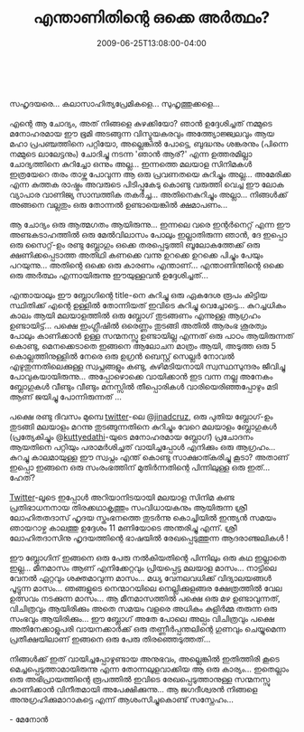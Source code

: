 ﻿---
layout: post
title: "എന്താണിതിന്റെ ഒക്കെ അര്‍ത്ഥം?"
date: 2009-06-25T13:08:00-04:00
comments: true
categories:
 - Malayalam Blog
 - non-tech
 - personal
 - blog title
 - inspiration
 - RIP lohithadas
---

<div class='post'>
<br /><br />സഹൃദയരെ... കലാസാഹിത്യപ്രേമികളെ... സുഹൃത്തുക്കളെ...<br /><br />എന്റെ ആ ചോദ്യം,  അത് നിങ്ങളെ കുഴക്കിയോ? ഞാന്‍ ഉദ്ദേശിച്ചത് നമ്മുടെ മനോഹരമായ ഈ ഭൂമി അടങ്ങുന്ന വിസ്മയകരവും അത്ത്യോജ്ജ്വലവും ആയ മഹാ പ്രപഞ്ചത്തിനെ പറ്റിയോ, അല്ലെങ്കില്‍ പോട്ടെ, ബുദ്ധനും ശങ്കരനും (പിന്നെ നമ്മുടെ ലാലേട്ടനും) ചോദിച്ചു നടന്ന 'ഞാന്‍ ആര്?' എന്ന ഉത്തരമില്ലാ ചോദ്യത്തിനെ കുറിച്ചോ ഒന്നും അല്ല... ഇന്നത്തെ മലയാള സിനിമകള്‍ ഇത്രയേറെ തരം താഴ്ന്നു പോവുന്ന ആ ഒരു പ്രവണതയെ കുറിച്ചും അല്ല... അമേരിക്ക എന്ന കുത്തക രാഷ്ട്രം അവരുടെ പിടിപ്പുകേടു കൊണ്ടു വരുത്തി വെച്ച ഈ ലോക വ്യാപാര വാണിജ്യ സാമ്പത്തിക തകര്‍ച്ച... അതിനെകുറിച്ചും അല്ലാ... നിങ്ങള്‍ക്ക്‌ അങ്ങനെ വല്ലതും ഒരു തോന്നല്‍ ഉണ്ടായെങ്കില്‍ ക്ഷമാപണം...<br /><br />ആ ചോദ്യം ഒരു ആത്മഗതം ആയിരുന്നു... ഇന്നലെ വരെ ഇന്റര്‍നെറ്റ് എന്ന ഈ അണ്ടകടാഹത്തില്‍ ഒരു മേല്‍വിലാസം പോലും ഇല്ലാതിരുന്ന ഞാന്‍, ദേ ഇപ്പൊ ഒരു സൈറ്റ്-ഉം രണ്ടു ബ്ലോഗും ഒക്കെ തരപ്പെടുത്തി ബൂലോകത്തേക്ക് ഒരു ക്ഷണിക്കപ്പെടാത്ത അതിഥി കണക്കെ വന്നു ഉറക്കെ ഉറക്കെ പിച്ചും പേയും പറയുന്നു... അതിന്റെ ഒക്കെ ഒരു കാരണം എന്താണ്... എന്താണിന്തിന്റെ ഒക്കെ ഒരു അര്‍ത്ഥം എന്നായിരുന്നു ഈയുള്ളവന്‍ ഉദ്ദേശിച്ചത്...<br /><br />എന്തായാലും ഈ ബ്ലോഗിന്റെ title-നെ കുറിച്ചു ഒരു ഏകദേശ രൂപം കിട്ടിയ സ്ഥിതിക്ക് എന്റെ ഉള്ളില്‍ തോന്നിയത് ഇവിടെ കുറിച്ചു വെച്ചോട്ടെ... കുറച്ചധികം കാലം ആയി മലയാളത്തില്‍ ഒരു ബ്ലോഗ് തുടങ്ങണം എന്നുള്ള ആഗ്രഹം ഉണ്ടായിട്ട്... പക്ഷെ ഇംഗ്ലീഷില്‍ ഒരെണ്ണം തുടങ്ങി അതില്‍ ആരംഭ ശൂരത്വം പോലും കാണിക്കാന്‍ ഉള്ള സന്മനസ്സു ഉണ്ടായില്ല എന്നത് ഒരു പാഠം ആയിരുന്നത് കൊണ്ടു, മെനക്കെടാതെ ഇങ്ങനെ ആലോചന മാത്രം ആയി, അടുത്ത ഒരു 5 കൊല്ലത്തിനുള്ളില്‍ നേരെ ഒരു ഉഗ്രന്‍ ബെസ്റ്റ് സെല്ലര്‍ നോവല്‍ എഴുതുന്നതിലെക്കുള്ള സ്വപ്നങ്ങളും കണ്ടു, കുഴിമടിയനായി സ്വസ്ഥസുന്ദരം ജീവിച്ചു പോവുകയായിരുന്നു... അപ്പോഴൊക്കെ വായിക്കാന്‍ ഇട വന്ന നല്ല അനേകം ബ്ലോഗുകള്‍ വീണ്ടും വീണ്ടും മനസ്സില്‍ തീപ്പൊരികള്‍ വാരിയെരിഞ്ഞപ്പോഴും മടി ആണ് ജയിച്ചു പോന്നിരുന്നത് ...<br /><br />പക്ഷെ രണ്ടു ദിവസം മുമ്പെ <a href="http://twitter.com/">twitter</a>-ലെ @<a href="http://twitter.com/jinadcruz">jinadcruz</a>,  ഒരു പുതിയ ബ്ലോഗ്-ഉം തുടങ്ങി മലയാളം മറന്നു തുടങ്ങുന്നതിനെ കുറിച്ചും വേറെ മലയാളം ബ്ലോഗുകള്‍ (പ്രത്യേകിച്ചും @<a href="http://twitter.com/kuttyedathi">kuttyedathi</a>-യുടെ മനോഹരമായ ബ്ലോഗ്) പ്രചോദനം ആയതിനെ പറ്റിയും പരാമര്‍ശിച്ചത് വായിച്ചപ്പോള്‍ എനിക്കും ഒരു ആഗ്രഹം... കുറച്ചു കാലമായുള്ള ഈ സ്വപ്നം എന്ത് കൊണ്ടു സാക്ഷാത്കരിച്ചു കൂടാ? അതാണ്‌ ഇപ്പൊ ഇങ്ങനെ ഒരു സംരംഭത്തിന് മുതിര്‍ന്നതിന്റെ പിന്നിലുള്ള ഒരു ഇത്... ഹേത്‌?<br /><br /><a href="http://twitter.com/">Twitter</a>-ലൂടെ ഇപ്പോള്‍ അറിയാനിടയായി മലയാള സിനിമ കണ്ട പ്രതിഭാധനനായ തിരക്കഥാകൃത്തും സംവിധായകനും ആയിരുന്ന ശ്രീ ലോഹിതതദാസ് ഹൃദയ സ്തംഭനത്തെ തുടര്‍ന്നു കൊച്ചിയില്‍ ഇന്ത്യന്‍ സമയം ഞായറാഴ്ച കാലത്തു ഉദ്ദേശം 11 മണിയോടെ അന്തരിച്ചു  എന്ന്. ശ്രീ ലോഹിതദാസിനു ഹൃദയത്തിന്റെ ഭാഷയില്‍ രേഖപ്പെടുത്തുന്ന ആദരാഞ്ജലികള്‍ !<br /><br />ഈ ബ്ലോഗിന് ഇങ്ങനെ ഒരു പേരു നല്‍കിയതിന്റെ പിന്നിലും ഒരു കഥ ഇല്ലാതെ ഇല്ല... മീനമാസം ആണ് എനിക്കേറ്റവും പ്രിയപ്പെട്ട മലയാള മാസം... നാട്ടിലെ വേനല്‍ ഏറ്റവും ശക്തമാവുന്ന മാസം... മധ്യ വേനലവധിക്ക് വിദ്യാലയങ്ങള്‍ പൂട്ടുന്ന മാസം... ഞങ്ങളുടെ നെന്മാറയിലെ നെല്ലിക്കുളങ്ങര ക്ഷേത്രത്തില്‍ വേല ഉത്സവം നടക്കുന്ന മാസം... ആ മീനമാസത്തില്‍ പക്ഷെ ഒരു മഴ ഉണ്ടാവുന്നത്, വിചിത്രവും ആയിരിക്കും അതെ സമയം വളരെ അധികം കുളിര്‍മ്മ തരുന്ന ഒരു സംഭവും ആയിരിക്കും... ഈ ബ്ലോഗ് അതേ പോലെ അല്പം വിചിത്രവും പക്ഷെ അതിനേക്കാളുപരി വായനക്കാര്‍ക്ക്‌ ഒരു തണ്ണീര്‍പ്പന്തലിന്റെ ഗുണവും ചെയ്യുമെന്ന പ്രതീക്ഷയിലാണ് ഇങ്ങനെ ഒരു പേരു തിരഞ്ഞെടുത്തത്...<br /><br />നിങ്ങള്‍ക്ക്‌ ഇത് വായിച്ചപ്പോഴുണ്ടായ അനുഭവം, അല്ലെങ്കില്‍ ഇതിത്തിരി കൂടെ മെച്ചപ്പെടുത്താമായിരുന്നു എന്ന തോന്നലുളവാക്കിയ ആ ഒരു കാര്യം... ഇതെല്ലാം ഒരു അഭിപ്രായത്തിന്റെ രൂപത്തില്‍ ഇവിടെ രേഖപ്പെടുത്താനുള്ള സന്മനസ്സു കാണിക്കാന്‍ വിനീതമായി അപേക്ഷിക്കുന്നു... ആ ജഗദീശ്വരന്‍ നിങ്ങളെ അനുഗ്രഹിക്കുമാറാകട്ടെ  എന്ന് ആശംസിച്ചുകൊണ്ട് സസ്നേഹം...<br /><br />- മേനോന്‍ <br /></div>
